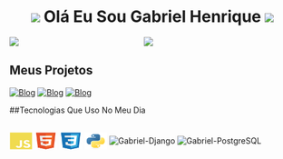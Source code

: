 <h1 align="center">
<img src="https://media.giphy.com/media/hvRJCLFzcasrR4ia7z/giphy.gif" width="28">
Olá Eu Sou Gabriel Henrique <img src="https://media.giphy.com/media/12oufCB0MyZ1Go/giphy.gif" width="50">
</h1>

<div>
    <img align="left"  width="47%"  src="https://github-readme-stats.vercel.app/api?username=GabrielHJLC&show_icons=true&theme=github_dark" />
    <img align="left" width="47%" src="https://github-readme-stats.vercel.app/api/top-langs/?username=GabrielHJLC&theme=github_dark&layout=compact" /><br>
</div>          

## Meus Projetos
[![Blog](https://img.shields.io/website?label=fylo-landing-page.vercel.app&style=for-the-badge&url=https://sujeitoprogramador.com/)](https://fylo-landing-page-with-two-column-layout-seven.vercel.app/)
[![Blog](https://img.shields.io/website?label=Notification-page.vercel.app&style=for-the-badge&url=https://sujeitoprogramador.com/)](https://notification-page-frontend-mentor.vercel.app/)
[![Blog](https://img.shields.io/website?label=Qr-Code.vercel.app&style=for-the-badge&url=https://sujeitoprogramador.com/)](https://1desafio-front-end-mentor.vercel.app/)

##Tecnologias Que Uso No Meu Dia

<div style="display: inline_block"><br>
  <img align="center" alt="Gabriel-Js" height="30" width="40" src="https://raw.githubusercontent.com/devicons/devicon/master/icons/javascript/javascript-plain.svg">
  <img align="center" alt="Gabriel-HTML" height="30" width="40" src="https://raw.githubusercontent.com/devicons/devicon/master/icons/html5/html5-original.svg">
  <img align="center" alt="Gabriel-CSS" height="30" width="40" src="https://raw.githubusercontent.com/devicons/devicon/master/icons/css3/css3-original.svg">
  <img align="center" alt="Gabriel-Python" height="30" width="40" src="https://raw.githubusercontent.com/devicons/devicon/master/icons/python/python-original.svg">
  <img align='center' alt='Gabriel-Django' height="30" width="40" src="https://cdn.jsdelivr.net/gh/devicons/devicon/icons/django/django-plain.svg" />
  <img align='center' alt='Gabriel-PostgreSQL' height="30" width="40" src="https://cdn.jsdelivr.net/gh/devicons/devicon/icons/postgresql/postgresql-original.svg" />
</div>

